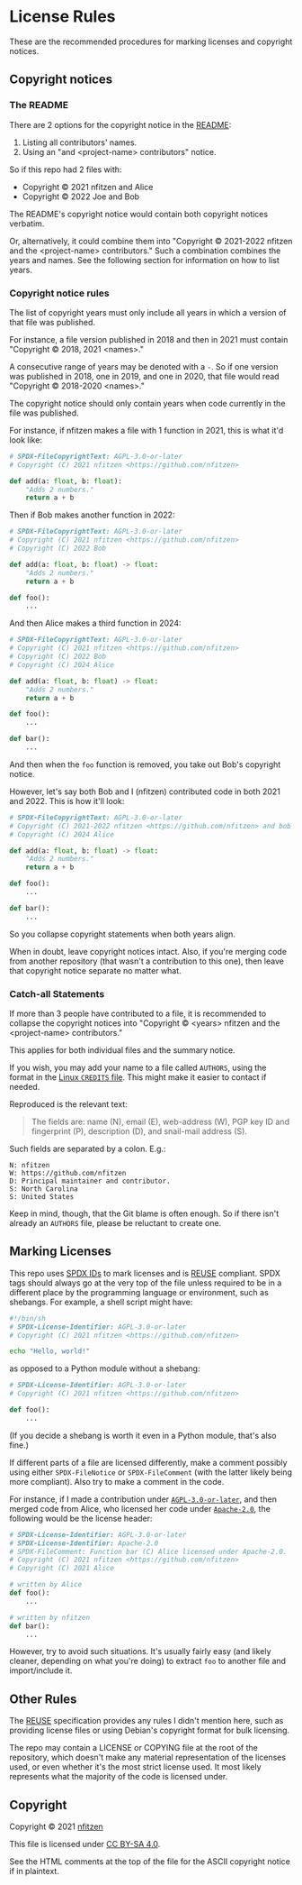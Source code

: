 <!-- SPDX-License-Identifier: CC-BY-SA-4.0 -->
<!-- Copyright (C) 2021 nfitzen <https://github.com/nfitzen> -->

# License Rules

These are the recommended procedures for marking licenses and copyright
notices.

## Copyright notices

### The README

There are 2 options for the copyright notice in the [README](README.md):

1. Listing all contributors' names.
2. Using an "and \<project-name\> contributors" notice.

So if this repo had 2 files with:

- Copyright &copy; 2021 nfitzen and Alice
- Copyright &copy; 2022 Joe and Bob

The README's copyright notice would contain both copyright notices verbatim.

Or, alternatively, it could combine them into
"Copyright &copy; 2021-2022 nfitzen and the \<project-name\> contributors."
Such a combination combines the years and names. See the following
section for information on how to list years.

### Copyright notice rules

The list of copyright years must only include all years in which a version
of that file was published.

For instance, a file version published in 2018 and then in 2021 must contain
"Copyright &copy; 2018, 2021 \<names\>."

A consecutive range of years may be denoted with a `-`.
So if one version was published in 2018, one in 2019, and one in 2020,
that file would read "Copyright &copy; 2018-2020 \<names\>."

The copyright notice should only contain years when code currently in the file
was published.

For instance, if nfitzen makes a file with 1 function in 2021, this is what
it'd look like:

```python
# SPDX-FileCopyrightText: AGPL-3.0-or-later
# Copyright (C) 2021 nfitzen <https://github.com/nfitzen>

def add(a: float, b: float):
    "Adds 2 numbers."
    return a + b
```

Then if Bob makes another function in 2022:

```python
# SPDX-FileCopyrightText: AGPL-3.0-or-later
# Copyright (C) 2021 nfitzen <https://github.com/nfitzen>
# Copyright (C) 2022 Bob

def add(a: float, b: float) -> float:
    "Adds 2 numbers."
    return a + b

def foo():
    ...
```

And then Alice makes a third function in 2024:

```python
# SPDX-FileCopyrightText: AGPL-3.0-or-later
# Copyright (C) 2021 nfitzen <https://github.com/nfitzen>
# Copyright (C) 2022 Bob
# Copyright (C) 2024 Alice

def add(a: float, b: float) -> float:
    "Adds 2 numbers."
    return a + b

def foo():
    ...

def bar():
    ...
```

And then when the `foo` function is removed, you take out Bob's
copyright notice.

However, let's say both Bob and I (nfitzen) contributed code
in both 2021 and 2022. This is how it'll look:

```python
# SPDX-FileCopyrightText: AGPL-3.0-or-later
# Copyright (C) 2021-2022 nfitzen <https://github.com/nfitzen> and bob
# Copyright (C) 2024 Alice

def add(a: float, b: float) -> float:
    "Adds 2 numbers."
    return a + b

def foo():
    ...

def bar():
    ...
```

So you collapse copyright statements when both years align.

When in doubt, leave copyright notices intact. Also, if you're merging
code from another repository (that wasn't a contribution to this one),
then leave that copyright notice separate no matter what.

### Catch-all Statements

If more than 3 people have contributed to a file, it is recommended
to collapse the copyright notices into
"Copyright &copy; \<years\> nfitzen and the \<project-name\> contributors."

This applies for both individual files and the summary notice.

If you wish, you may add your name to a file called `AUTHORS`,
using the format in the [Linux `CREDITS` file][1]. This might make it easier
to contact if needed.

Reproduced is the relevant text:

> The fields are: name (N), email (E), web-address
> (W), PGP key ID and fingerprint (P), description (D), and
> snail-mail address (S).

Such fields are separated by a colon. E.g.:

```
N: nfitzen
W: https://github.com/nfitzen
D: Principal maintainer and contributor.
S: North Carolina
S: United States
```

Keep in mind, though, that the Git blame is often enough. So if there isn't
already an `AUTHORS` file, please be reluctant to create one.

[1]: https://git.kernel.org/pub/scm/linux/kernel/git/torvalds/linux.git/tree/CREDITS

## Marking Licenses

This repo uses [SPDX IDs](https://spdx.dev/ids/) to mark licenses
and is [REUSE] compliant.
SPDX tags should always go at the very top of the file unless
required to be in a different place by the programming language
or environment, such as shebangs. For example, a shell script might have:

```sh
#!/bin/sh
# SPDX-License-Identifier: AGPL-3.0-or-later
# Copyright (C) 2021 nfitzen <https://github.com/nfitzen>

echo "Hello, world!"
```

as opposed to a Python module without a shebang:

```python
# SPDX-License-Identifier: AGPL-3.0-or-later
# Copyright (C) 2021 nfitzen <https://github.com/nfitzen>

def foo():
    ...
```

(If you decide a shebang is worth it even in a Python module, that's also
fine.)

If different parts of a file are licensed differently,
make a comment possibly using either `SPDX-FileNotice` or
`SPDX-FileComment` (with the latter likely being more compliant).
Also try to make a comment in the code.

For instance, if I made a contribution under [`AGPL-3.0-or-later`],
and then merged code from Alice, who licensed her code under [`Apache-2.0`],
the following would be the license header:

```python
# SPDX-License-Identifier: AGPL-3.0-or-later
# SPDX-License-Identifier: Apache-2.0
# SPDX-FileComment: Function bar (C) Alice licensed under Apache-2.0.
# Copyright (C) 2021 nfitzen <https://github.com/nfitzen>
# Copyright (C) 2021 Alice

# written by Alice
def foo():
    ...

# written by nfitzen
def bar():
    ...

```

However, try to avoid such situations. It's usually fairly easy
(and likely cleaner, depending on what you're doing) to extract `foo`
to another file and import/include it.

## Other Rules

The [REUSE] specification provides any rules I didn't mention here,
such as providing license files or using Debian's copyright format
for bulk licensing.

The repo may contain a LICENSE or COPYING file at the root of the repository,
which doesn't make any material representation of the licenses used, or
even whether it's the most strict license used. It most likely
represents what the majority of the code is licensed under.

## Copyright

Copyright &copy; 2021 [nfitzen](https://github.com/nfitzen)

This file is licensed under [CC BY-SA 4.0].

See the HTML comments at the top of the file for the ASCII copyright notice
if in plaintext.

[REUSE]: https://reuse.software/

[CC BY-SA 4.0]: https://creativecommons.org/licenses/by-sa/4.0/ "Creative Commons Attribution-ShareAlike 4.0 International"

[`AGPL-3.0-or-later`]: https://spdx.org/licenses/AGPL-3.0-or-later.html "GNU Affero General Public License v3.0 or later"
[`Apache-2.0`]: https://spdx.org/licenses/Apache-2.0.html "Apache License 2.0"
